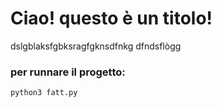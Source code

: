 # Ciao! questo è un titolo!

dslgblaksfgbksragfgknsdfnkg
dfndsflògg

### per runnare il progetto:

```
python3 fatt.py

```